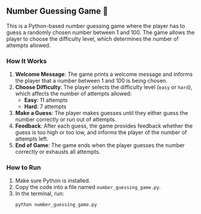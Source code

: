 ## Number Guessing Game 🎲

This is a Python-based number guessing game where the player has to guess a randomly chosen number between 1 and 100. The game allows the player to choose the difficulty level, which determines the number of attempts allowed.

### How It Works

1. **Welcome Message**: The game prints a welcome message and informs the player that a number between 1 and 100 is being chosen.
2. **Choose Difficulty**: The player selects the difficulty level (`easy` or `hard`), which affects the number of attempts allowed:
   - **Easy**: 11 attempts
   - **Hard**: 7 attempts
3. **Make a Guess**: The player makes guesses until they either guess the number correctly or run out of attempts.
4. **Feedback**: After each guess, the game provides feedback whether the guess is too high or too low, and informs the player of the number of attempts left.
5. **End of Game**: The game ends when the player guesses the number correctly or exhausts all attempts.

### How to Run

1. Make sure Python is installed.
2. Copy the code into a file named `number_guessing_game.py`.
3. In the terminal, run:
   ```bash
   python number_guessing_game.py
